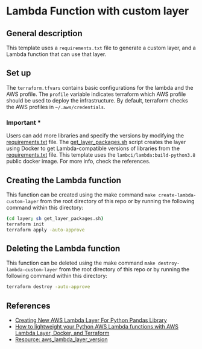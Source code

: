 # Lambda Function with custom layer

## General description

This template uses a `requirements.txt` file to generate a custom layer, and a Lambda function that can use that layer.

## Set up

The `terraform.tfvars` contains basic configurations for the lambda and the AWS profile. The `profile` variable indicates terraform which AWS profile should be used to deploy the infrastructure. By default, terraform checks the AWS profiles in `~/.aws/credentials`.

### Important *

Users can add more libraries and specify the versions by modifying the [requirements.txt](https://github.com/ricardo8aib/terraform-templates/tree/main/templates/lambda-custom-layer/layer/requirements.txt) file. The [get_layer_packages.sh](https://github.com/ricardo8aib/terraform-templates/tree/main/templates/lambda-custom-layer/layer/get_layer_packages.sh) script creates the layer using Docker to get Lambda-compatible versions of libraries from the [requirements.txt](https://github.com/ricardo8aib/terraform-templates/tree/main/templates/lambda-custom-layer/layer/requirements.txt) file. This template uses the `lambci/lambda:build-python3.8` public docker image. For more info, check the references.

## Creating the Lambda function

This function can be created using the make command `make create-lambda-custom-layer` from the root directory of this repo or by running the following command within this directory:

``` bash
(cd layer; sh get_layer_packages.sh)
terraform init
terraform apply -auto-approve
```

## Deleting the Lambda function

This function can be deleted using the make command `make destroy-lambda-custom-layer` from the root directory of this repo or by running the following command within this directory:

``` bash
terraform destroy -auto-approve
```

## References

- [Creating New AWS Lambda Layer For Python Pandas Library](https://medium.com/@qtangs/creating-new-aws-lambda-layer-for-python-pandas-library-348b126e9f3e)
- [How to lightweight your Python AWS Lambda functions with AWS Lambda Layer, Docker, and Terraform](https://medium.com/wescale/how-to-lightweight-your-python-aws-lambda-functions-with-aws-lambda-layer-docker-and-terraform-b48602e76e8b)
- [Resource: aws_lambda_layer_version](https://registry.terraform.io/providers/hashicorp/aws/latest/docs/resources/lambda_layer_version)